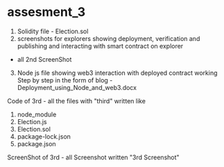 # assesment_3
1) Solidity file - Election.sol
2) screenshots for explorers showing deployment, verification and publishing and interacting with smart contract on explorer
 - all 2nd ScreenShot
3) Node js file showing web3 interaction with deployed contract
  working Step by step in the form of blog - Deployment_using_Node_and_web3.docx
  
 Code of 3rd - all the files with "third" written like 
1)  node_module
2) Election.js
3) Election.sol
4) package-lock.json
5) package.json

ScreenShot of 3rd - all Screenshot written "3rd Screenshot"

